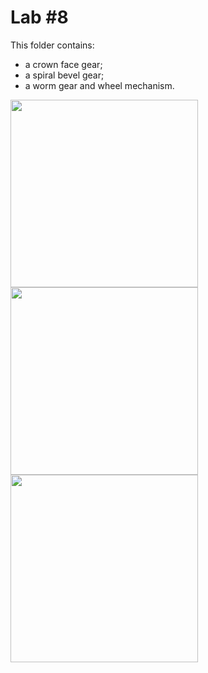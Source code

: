 # Lab #8

This folder contains:
- a crown face gear;
- a spiral bevel gear;
- a worm gear and wheel mechanism.  

<img src="https://user-images.githubusercontent.com/76184859/114277158-b9223080-9a32-11eb-894e-583952bce353.png" height="300"> <img src="https://user-images.githubusercontent.com/76184859/114277161-b9bac700-9a32-11eb-9829-7b490d178736.png" height="300"> <img src="https://user-images.githubusercontent.com/76184859/114279468-7f0a5c00-9a3d-11eb-8f65-8b17d09e68cd.png" height="300">
